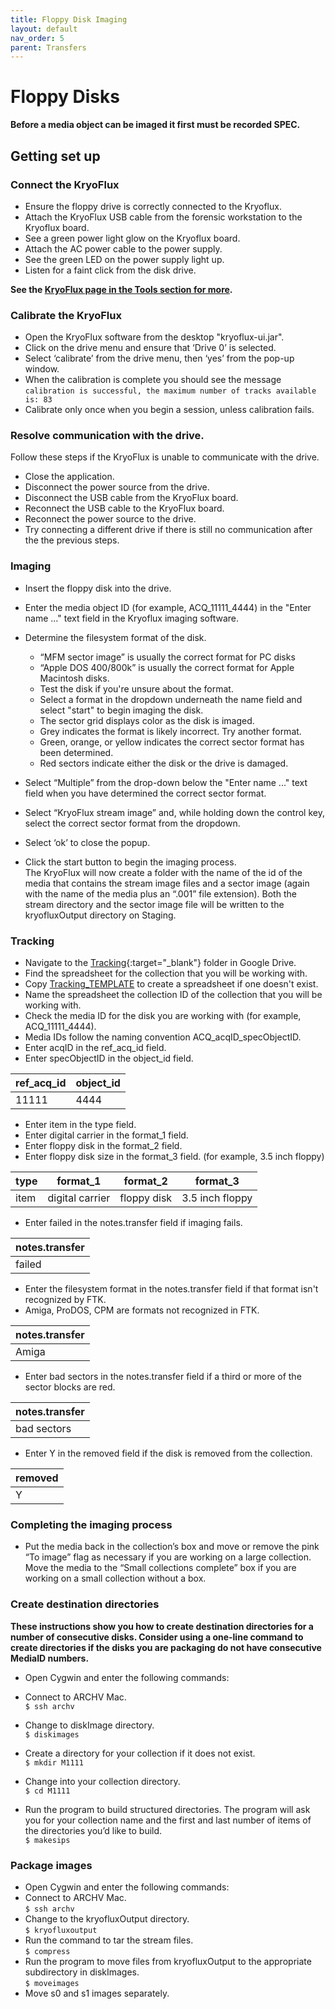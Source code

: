 ```yaml
---
title: Floppy Disk Imaging
layout: default
nav_order: 5
parent: Transfers
---
```


# Floppy Disks  

**Before a media object can be imaged it first must be recorded SPEC.**

## Getting set up

### Connect the KryoFlux
* Ensure the floppy drive is correctly connected to the Kryoflux. 
* Attach the KryoFlux USB cable from the forensic workstation to the Kryoflux board.  
* See a green power light glow on the Kryoflux board.  
* Attach the AC power cable to the power supply. 
*  See the green LED on the power supply light up.  
*  Listen for a faint click from the disk drive.   
  
**See the [KryoFlux page in the Tools section for more](https://nypl.github.io/digarch/tools/kryoflux).**

### Calibrate the KryoFlux
* Open the KryoFlux software from the desktop "kryoflux-ui.jar".
* Click on the drive menu and ensure that ‘Drive 0’ is selected.
* Select ‘calibrate’ from the drive menu, then ‘yes’ from the pop-up window.  
* When the calibration is complete you should see the message  
  `calibration is successful, the maximum number of tracks available is: 83`
* Calibrate only once when you begin a session, unless calibration fails.  

### Resolve communication with the drive.
Follow these steps if the KryoFlux is unable to communicate with the drive.  
* Close the application.  
* Disconnect the power source from the drive.  
* Disconnect the USB cable from the KryoFlux board.  
* Reconnect the USB cable to the KryoFlux board.  
* Reconnect the power source to the drive.  
* Try connecting a different drive if there is still no communication after the the previous steps.  

### Imaging

* Insert the floppy disk into the drive.
* Enter the media object ID (for example, ACQ_11111_4444) in the "Enter name ..." text field in the Kryoflux imaging software.  
* Determine the filesystem format of the disk.
  * “MFM sector image” is usually the correct format for PC disks  
  * “Apple DOS 400/800k” is usually the correct format for Apple Macintosh disks.
  *  Test the disk if you're unsure about the format.  
  *  Select a format in the dropdown underneath the name field and select "start" to begin imaging the disk.  
  *  The sector grid displays color as the disk is imaged.  
  * Grey indicates the format is likely incorrect. Try another format.  
  * Green, orange, or yellow indicates the correct sector format has been determined.  
  * Red sectors indicate either the disk or the drive is damaged.

* Select “Multiple” from the drop-down below the "Enter name ..." text field when you have determined the correct sector format.  
* Select “KryoFlux stream image” and, while holding down the control key, select the correct sector format from the dropdown.  
* Select ‘ok’ to close the popup.  
* Click the start button to begin the imaging process.  
  The KryoFlux will now create a folder with the name of the id of the media that contains the stream image files and a sector image (again with the name of the media plus an “.001” file extension). Both the stream directory and the sector image file will be written to the kryofluxOutput directory on Staging.  

### Tracking
* Navigate to the [Tracking](https://drive.google.com/drive/folders/1tv4nr9Nq_c8wkqPpz_eQX7NKRRrlEisp?usp=share_link){:target="_blank"} folder in Google Drive.  
* Find the spreadsheet for the collection that you will be working with.  
* Copy [Tracking_TEMPLATE](https://docs.google.com/spreadsheets/d/1TwWMsrCf2hf5LzdtA6EG-2wcgFW_Uz750x-PZtFop90/edit?usp=sharing) to create a spreadsheet if one doesn't exist.  
* Name the spreadsheet the collection ID of the collection that you will be working with.  
* Check the media ID for the disk you are working with (for example, ACQ_11111_4444).  
* Media IDs follow the naming convention ACQ_acqID_specObjectID.  
* Enter acqID in the ref_acq_id field.  
* Enter specObjectID in the object_id field.  

| ref_acq_id | object_id |  
| -- | -- |  
| 11111 | 4444 |  

* Enter item in the type field.  
* Enter digital carrier in the format_1 field.  
* Enter floppy disk in the format_2 field.  
* Enter floppy disk size in the format_3 field.  (for example, 3.5 inch floppy)

| type | format_1 | format_2 | format_3 |  
| ------- | -------- |-------- | -------- |   
| item | digital carrier | floppy disk | 3.5 inch floppy |  

* Enter failed in the notes.transfer field if imaging fails.  

| notes.transfer |  
| -- |  
| failed |  

* Enter the filesystem format in the notes.transfer field if that format isn't recognized by FTK.  
* Amiga, ProDOS, CPM are formats not recognized in FTK.  

| notes.transfer |  
| -- |  
| Amiga |  

* Enter bad sectors in the notes.transfer field if a third or more of the sector blocks are red.  

| notes.transfer |  
| -- |  
| bad sectors |  

* Enter Y in the removed field if the disk is removed from the collection.  

| removed |  
| -- |  
| Y |  

### Completing the imaging process

* Put the media back in the collection’s box and move or remove the pink “To image” flag as necessary if you are working on a large collection. Move the media to the “Small collections complete” box if you are working on a small collection without a box.  

### Create destination directories

**These instructions show you how to create destination directories for a number of consecutive disks. Consider using a one-line command to create directories if the disks you are packaging do not have consecutive MediaID numbers.**  
* Open Cygwin and enter the following commands:   

* Connect to ARCHV Mac.  
```$ ssh archv```  

* Change to diskImage directory.  
```$ diskimages```  

* Create a directory for your collection if it does not exist.  
```$ mkdir M1111```  

* Change into your collection directory.  
```$ cd M1111```  

* Run the program to build structured directories. The program will ask you for your collection name and the first and last number of items of the directories you’d like to build.  
```$ makesips```  

### Package images

* Open Cygwin and enter the following commands:
* Connect to ARCHV Mac.  
```$ ssh archv```
* Change to the kryofluxOutput directory.  
```$ kryofluxoutput```  
* Run the command to tar the stream files.  
```$ compress```  
* Run the program to move files from kryofluxOutput to the appropriate subdirectory in diskImages.  
```$ moveimages```  
* Move s0 and s1 images separately.  

